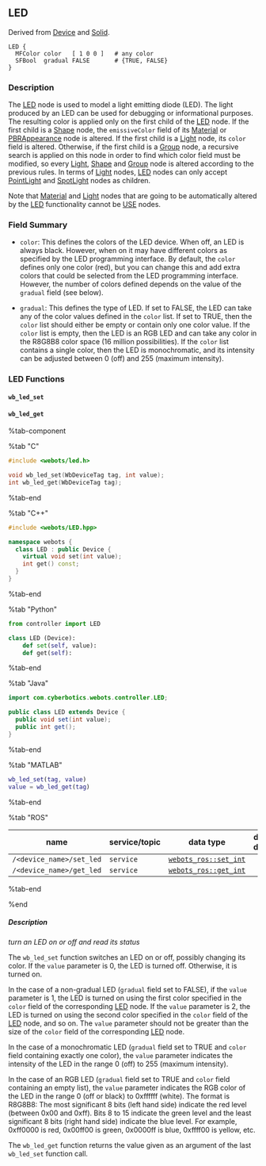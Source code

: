 ## LED

Derived from [Device](device.md) and [Solid](solid.md).

```
LED {
  MFColor color   [ 1 0 0 ]   # any color
  SFBool  gradual FALSE       # {TRUE, FALSE}
}
```

### Description

The [LED](#led) node is used to model a light emitting diode (LED).
The light produced by an LED can be used for debugging or informational purposes.
The resulting color is applied only on the first child of the [LED](#led) node.
If the first child is a [Shape](shape.md) node, the `emissiveColor` field of its [Material](material.md) or [PBRAppearance](pbrappearance.md) node is altered.
If the first child is a [Light](light.md) node, its `color` field is altered.
Otherwise, if the first child is a [Group](group.md) node, a recursive search is applied on this node in order to find which color field must be modified, so every [Light](light.md), [Shape](shape.md) and [Group](group.md) node is altered according to the previous rules.
In terms of [Light](light.md) nodes, [LED](#led) nodes can only accept [PointLight](pointlight.md) and [SpotLight](spotlight.md) nodes as children.

Note that [Material](material.md) and [Light](light.md) nodes that are going to be automatically altered by the [LED](#led) functionality cannot be [USE](def-and-use.md) nodes.

### Field Summary

- `color`: This defines the colors of the LED device.
When off, an LED is always black.
However, when on it may have different colors as specified by the LED programming interface.
By default, the `color` defines only one color (red), but you can change this and add extra colors that could be selected from the LED programming interface.
However, the number of colors defined depends on the value of the `gradual` field (see below).

- `gradual`: This defines the type of LED.
If set to FALSE, the LED can take any of the color values defined in the `color` list.
If set to TRUE, then the `color` list should either be empty or contain only one color value.
If the `color` list is empty, then the LED is an RGB LED and can take any color in the R8G8B8 color space (16 million possibilities).
If the `color` list contains a single color, then the LED is monochromatic, and its intensity can be adjusted between 0 (off) and 255 (maximum intensity).

### LED Functions

#### `wb_led_set`
#### `wb_led_get`

%tab-component

%tab "C"

```c
#include <webots/led.h>

void wb_led_set(WbDeviceTag tag, int value);
int wb_led_get(WbDeviceTag tag);
```

%tab-end

%tab "C++"

```cpp
#include <webots/LED.hpp>

namespace webots {
  class LED : public Device {
    virtual void set(int value);
    int get() const;
  }
}
```

%tab-end

%tab "Python"

```python
from controller import LED

class LED (Device):
    def set(self, value):
    def get(self):
```

%tab-end

%tab "Java"

```java
import com.cyberbotics.webots.controller.LED;

public class LED extends Device {
  public void set(int value);
  public int get();
}
```

%tab-end

%tab "MATLAB"

```MATLAB
wb_led_set(tag, value)
value = wb_led_get(tag)
```

%tab-end

%tab "ROS"

| name | service/topic | data type | data type definition |
| --- | --- | --- | --- |
| `/<device_name>/set_led` | `service` | [`webots_ros::set_int`](ros-api.md#common-services) |
| `/<device_name>/get_led` | `service` | [`webots_ros::get_int`](ros-api.md#common-services) |

%tab-end

%end

##### Description

*turn an LED on or off and read its status*

The `wb_led_set` function switches an LED on or off, possibly changing its color.
If the `value` parameter is 0, the LED is turned off.
Otherwise, it is turned on.

In the case of a non-gradual LED (`gradual` field set to FALSE), if the `value` parameter is 1, the LED is turned on using the first color specified in the `color` field of the corresponding [LED](#led) node.
If the `value` parameter is 2, the LED is turned on using the second color specified in the `color` field of the [LED](#led) node, and so on.
The `value` parameter should not be greater than the size of the `color` field of the corresponding [LED](#led) node.

In the case of a monochromatic LED (`gradual` field set to TRUE and `color` field containing exactly one color), the `value` parameter indicates the intensity of the LED in the range 0 (off) to 255 (maximum intensity).

In the case of an RGB LED (`gradual` field set to TRUE and `color` field containing an empty list), the `value` parameter indicates the RGB color of the LED in the range 0 (off or black) to 0xffffff (white).
The format is R8G8B8: The most significant 8 bits (left hand side) indicate the red level (between 0x00 and 0xff).
Bits 8 to 15 indicate the green level and the least significant 8 bits (right hand side) indicate the blue level.
For example, 0xff0000 is red, 0x00ff00 is green, 0x0000ff is blue, 0xffff00 is yellow, etc.

The `wb_led_get` function returns the value given as an argument of the last `wb_led_set` function call.
